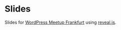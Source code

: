 # Slides

Slides for [WordPress Meetup Frankfurt](https://wpmeetup-frankfurt.de/) using [reveal.js](https://revealjs.com/).
